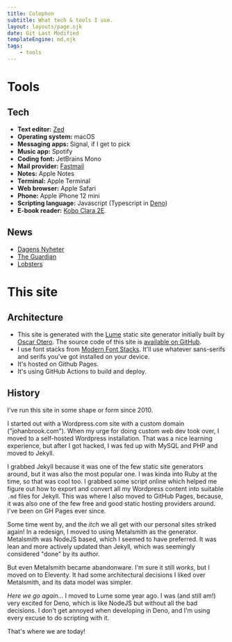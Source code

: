 ```yaml
---
title: Colophon
subtitle: What tech & tools I use.
layout: layouts/page.njk
date: Git Last Modified
templateEngine: md,njk
tags:
    - tools
---
```


# Tools

## Tech

- **Text editor:** [Zed](http://zed.dev)
- **Operating system:** macOS
- **Messaging apps:** Signal, if I get to pick
- **Music app:** Spotify
- **Coding font:** JetBrains Mono
- **Mail provider:** [Fastmail](http://fastmail.com)
- **Notes:** Apple Notes
- **Terminal:** Apple Terminal
- **Web browser:** Apple Safari
- **Phone:** Apple iPhone 12 mini
- **Scripting language:** Javascript (Typescript in [Deno](http://deno.com))
- **E-book reader:** [Kobo Clara 2E](/micro/20240219203953/).

## News

- [Dagens Nyheter](http://dn.se)
- [The Guardian](http://theguardian.co.uk)
- [Lobsters](http://lobste.rs)

# This site

## Architecture

- This site is generated with the [Lume](https://github.com/lumeland/lume) static site generator initially built by [Oscar Otero](https://github.com/oscarotero). The source code of this site is [available on GitHub](https://github.com/johanbrook/johanbrook.com).
- I use font stacks from [Modern Font Stacks](https://modernfontstacks.com). It'll use whatever sans-serifs and serifs you've got installed on your device.
- It's hosted on Github Pages.
- It's using GitHub Actions to build and deploy.

## History

I've run this site in some shape or form since 2010.

I started out with a Wordpress.com site with a custom domain ("johanbrook.com"). When my urge for doing custom web dev took over, I moved to a self-hosted Wordpress installation. That was a nice learning experience, but after I got hacked, I was fed up with MySQL and PHP and moved to Jekyll.

I grabbed Jekyll because it was one of the few static site generators around, but it was also the most popular one. I was kinda into Ruby at the time, so that was cool too. I grabbed some script online which helped me figure out how to export and convert all my Wordpress content into suitable `.md` files for Jekyll. This was where I also moved to GitHub Pages, because, it was also one of the few free and good static hosting providers around. I've been on GH Pages ever since.

Some time went by, and the _itch_ we all get with our personal sites striked again! In a redesign, I moved to using Metalsmith as the generator. Metalsmith was NodeJS based, which I seemed to have preferred. It was lean and more actively updated than Jekyll, which was seemingly considered "done" by its author.

But even Metalsmith became abandonware. I'm sure it still _works_, but I moved on to Eleventy. It had some architectural decisions I liked over Metalsmith, and its data model was simpler.

_Here we go again…_ I moved to Lume some year ago. I was (and still am!) very excited for Deno, which is like NodeJS but without all the bad decisions. I don't get annoyed when developing in Deno, and I'm using every excuse to do scripting with it.

That's where we are today!
